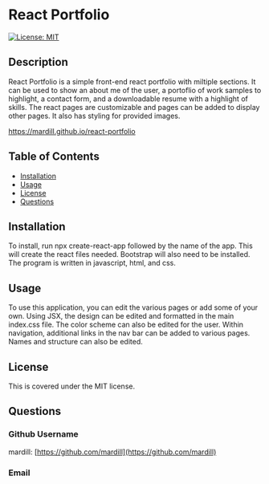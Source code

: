 # React Portfolio

[![License: MIT](https://img.shields.io/badge/License-MIT-yellow.svg)](https://opensource.org/licenses/MIT)
    
## Description

React Portfolio is a simple front-end react portfolio with miltiple sections. It can be used to show an about me of the user, a portoflio of work samples to highlight, a contact form, and a downloadable resume with a highlight of skills. The react pages are customizable and pages can be added to display other pages. It also has styling for provided images.

https://mardill.github.io/react-portfolio

## Table of Contents

* [Installation](#installation)
* [Usage](#usage)
* [License](#license)
* [Questions](#questions)

## Installation

To install, run npx create-react-app followed by the name of the app. This will create the react files needed. Bootstrap will also need to be installed. The program is written in javascript, html, and css.

## Usage

To use this application, you can edit the various pages or add some of your own. Using JSX, the design can be edited and formatted in the main index.css file. The color scheme can also be edited for the user. Within navigation, additional links in the nav bar can be added to various pages. Names and structure can also be edited. 


## License

This is covered under the MIT license. 



## Questions

### Github Username
mardill: [https://github.com/mardill](https://github.com/mardill)

### Email


     
